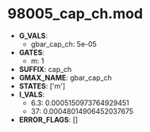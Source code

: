 # 98005_cap_ch.mod

- **G_VALS**:
  - gbar_cap_ch: 5e-05
- **GATES**:
  - m: 1
- **SUFFIX**: cap_ch
- **GMAX_NAME**: gbar_cap_ch
- **STATES**: ['m']
- **I_VALS**:
  - 6.3: 0.0005150973764929451
  - 37: 0.00048014906452037675
- **ERROR_FLAGS**: []
